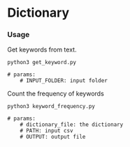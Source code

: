 # Dictionary

### Usage
Get keywords from text.
```
python3 get_keyword.py  

# params: 
	# INPUT_FOLDER: input folder
```
Count the frequency of keywords
```
python3 keyword_frequency.py

# params:
	# dictionary_file: the dictionary
	# PATH: input csv
	# OUTPUT: output file
```
